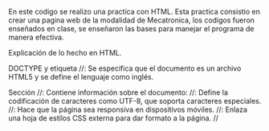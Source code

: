 En este codigo se realizo una practica con HTML. Esta practica consistio en crear una pagina web de la modalidad de Mecatronica, los codigos fueron enseñados en clase, se enseñaron las bases para manejar el programa de manera efectiva.

Explicación de lo hecho en HTML.

DOCTYPE y etiqueta 
//<html>: Se especifica que el documento es un archivo HTML5 y se define el lenguaje como inglés.


Sección 
//<head>: Contiene información sobre el documento:
//<meta charset="UTF-8">: Define la codificación de caracteres como UTF-8, que soporta caracteres especiales.
//<meta name="viewport" content="width=device-width, initial-scale=1.0">: Hace que la página sea responsiva en dispositivos móviles.
//<link rel="stylesheet" href="./style.css">: Enlaza una hoja de estilos CSS externa para dar formato a la página.
//<title>: Establece el título de la pestaña del navegador como "PORTAFOLIO MECATRONICA".

Sección
//<body>: Contiene el contenido visible de la página:
//<header>: Agrupa el contenido de la cabecera.
//<div id="contenedor_cabecera">: Contiene el logotipo del SENA y un título principal.
//<img class="logo">: Imágenes que actúan como logotipos.
//<h1 id="titulo">: El título principal del portafolio.
//<div id="contenedor_banner">: Contiene una descripción en un párrafo.
//<p id="descripción">: Un extenso texto que incluye una letra de canción, lo que puede ser un elemento artístico o creativo en el portafolio.



Explicación de lo hecho en CSS.


//:root: Define la fuente base para toda la página como Arial, Helvetica o sans-serif, asegurando una apariencia consistente en todos los elementos.
//.logo: Establece un ancho de 100 píxeles para las imágenes con la clase "logo", asegurando que todas las imágenes de logotipo tengan un tamaño uniforme.



#contenedor_cabecera:

//width: 100%: Hace que el contenedor ocupe todo el ancho de la página.
//display: flex: Utiliza Flexbox para alinear los elementos dentro del contenedor.
//justify-content: space-evenly: Distribuye los elementos de manera uniforme, dejando espacio igual entre ellos.
//align-items: center: Alinea los elementos verticalmente al centro del contenedor.


#contenedor_banner:

//display: flex: También utiliza Flexbox para alinear su contenido.
//justify-content: center y align-items: center: Centran el contenido en ambas direcciones (horizontal y vertical).
//background-image: Establece una imagen de fondo desde la ruta especificada.
//height: 500px: Define la altura del contenedor en 500 píxeles.
//background-size: cover: Asegura que la imagen de fondo cubra todo el contenedor.
//background-repeat: no-repeat: Evita que la imagen se repita si no llena todo el espacio.


#descripción:

//color: red: Establece el color del texto en rojo.
//font-family: cursive: Aplica una fuente cursiva al texto, dándole un estilo más artístico.

